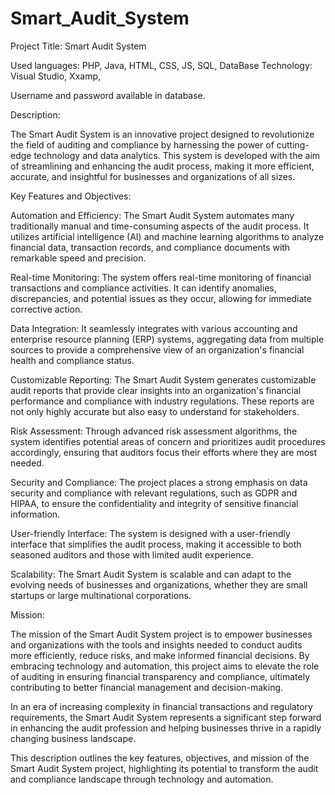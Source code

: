 # Smart_Audit_System
Project Title: Smart Audit System

Used languages: PHP, Java, HTML, CSS, JS, SQL, DataBase
Technology: Visual Studio, Xxamp, 

Username and password available in database.

Description:

The Smart Audit System is an innovative project designed to revolutionize the field of auditing and compliance by harnessing the power of cutting-edge technology and data analytics. This system is developed with the aim of streamlining and enhancing the audit process, making it more efficient, accurate, and insightful for businesses and organizations of all sizes.

Key Features and Objectives:

Automation and Efficiency: The Smart Audit System automates many traditionally manual and time-consuming aspects of the audit process. It utilizes artificial intelligence (AI) and machine learning algorithms to analyze financial data, transaction records, and compliance documents with remarkable speed and precision.

Real-time Monitoring: The system offers real-time monitoring of financial transactions and compliance activities. It can identify anomalies, discrepancies, and potential issues as they occur, allowing for immediate corrective action.

Data Integration: It seamlessly integrates with various accounting and enterprise resource planning (ERP) systems, aggregating data from multiple sources to provide a comprehensive view of an organization's financial health and compliance status.

Customizable Reporting: The Smart Audit System generates customizable audit reports that provide clear insights into an organization's financial performance and compliance with industry regulations. These reports are not only highly accurate but also easy to understand for stakeholders.

Risk Assessment: Through advanced risk assessment algorithms, the system identifies potential areas of concern and prioritizes audit procedures accordingly, ensuring that auditors focus their efforts where they are most needed.

Security and Compliance: The project places a strong emphasis on data security and compliance with relevant regulations, such as GDPR and HIPAA, to ensure the confidentiality and integrity of sensitive financial information.

User-friendly Interface: The system is designed with a user-friendly interface that simplifies the audit process, making it accessible to both seasoned auditors and those with limited audit experience.

Scalability: The Smart Audit System is scalable and can adapt to the evolving needs of businesses and organizations, whether they are small startups or large multinational corporations.

Mission:

The mission of the Smart Audit System project is to empower businesses and organizations with the tools and insights needed to conduct audits more efficiently, reduce risks, and make informed financial decisions. By embracing technology and automation, this project aims to elevate the role of auditing in ensuring financial transparency and compliance, ultimately contributing to better financial management and decision-making.

In an era of increasing complexity in financial transactions and regulatory requirements, the Smart Audit System represents a significant step forward in enhancing the audit profession and helping businesses thrive in a rapidly changing business landscape.

This description outlines the key features, objectives, and mission of the Smart Audit System project, highlighting its potential to transform the audit and compliance landscape through technology and automation.




